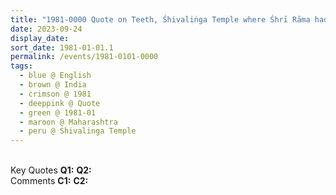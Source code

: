 ```yaml
---
title: "1981-0000 Quote on Teeth, Śhivaliṅga Temple where Śhrī Rāma had Worshiped, Maharashtra, India"
date: 2023-09-24
display_date: 
sort_date: 1981-01-01.1
permalink: /events/1981-0101-0000
tags:
  - blue @ English
  - brown @ India
  - crimson @ 1981
  - deeppink @ Quote
  - green @ 1981-01
  - maroon @ Maharashtra
  - peru @ Shivalinga Temple
---
```


<br>

<wave-list>
  <list-title color="DarkSeaGreen" width="55">Key Quotes</list-title>
  <list-item color="BlanchedAlmond" width="280"><b>Q1:</b> <i></i></list-item>
  <list-item color="Lavender" width="280"><b>Q2:</b> <i></i></list-item>
</wave-list>

<br>

<wave-list>
  <list-title color="DarkSeaGreen" width="55">Comments</list-title>
  <list-item color="BlanchedAlmond" width="280"><b>C1:</b> <i></i></list-item>
  <list-item color="Lavender" width="280"><b>C2:</b> <i></i></list-item>
</wave-list>